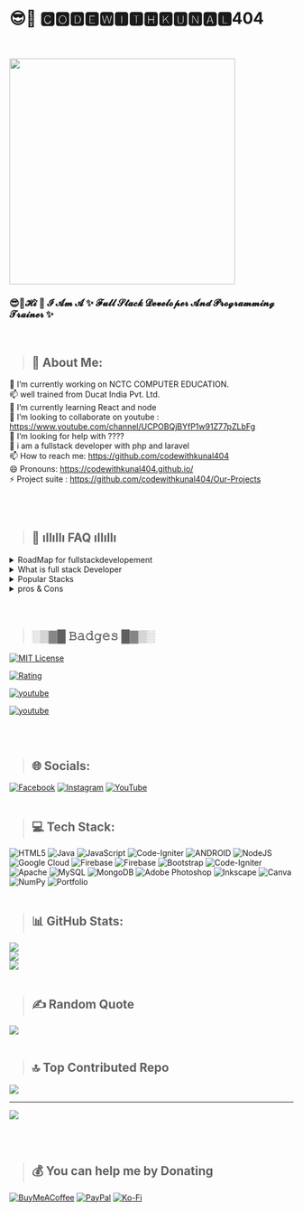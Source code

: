 # 😎🚀 🅲🅾🅳🅴🆆🅸🆃🅷🅺🆄🅽🅰🅻404

<br>
<br>

<img src="https://avatars.githubusercontent.com/u/96905815?s=400&u=553c5881b1c1c05f3243bf2ff49fd054692238b5&v=4" width="400px" > 




### 😎🚀𝓗𝓲 👋 𝓘 𝓐𝓶 𝓐 ✨ 𝓕𝓾𝓵𝓵 𝓢𝓽𝓪𝓬𝓴 𝓓𝓮𝓿𝓮𝓵𝓸𝓹𝓮𝓻 𝓐𝓷𝓭 𝓟𝓻𝓸𝓰𝓻𝓪𝓶𝓶𝓲𝓷𝓰 𝓣𝓻𝓪𝓲𝓷𝓮𝓻 ✨<br>
<br>
 



>## 💫 About Me:
 🔭 I’m currently working on NCTC COMPUTER EDUCATION.<br>📫 well trained from Ducat India Pvt. Ltd.<br>🌱 I’m currently learning React and node<br>👯 I’m looking to collaborate on youtube : https://www.youtube.com/channel/UCPOBQjBYfP1w91Z77pZLbFg<br>🤔 I’m looking for help with ????<br>💬 i am a fullstack developer with php and laravel<br>📫 How to reach me: https://github.com/codewithkunal404<br>😄 Pronouns: https://codewithkunal404.github.io/<br>⚡ Project suite : https://github.com/codewithkunal404/Our-Projects


<br>
<br>

>## 🤔 ıllıllı FAQ ıllıllı


<details>

<summary>RoadMap for fullstackdevelopement</summary>

### Front End(Client Software)

- HTML
- CSS
- Bootstrap
- W3.CSS
- JavaScript
- ES5
- HTML DOM
- JSON
- XML
- jQuery
- Angular
- React
- Backbone.js
- Ember.js
- Redux
- Storybook
- GraphQL
- Meteor.js
- Grunt
- Gulp
   
### Back End(Server Software)
   
- PHP
- ASP
- C++
- C#
- Java
- Python
- Node.js
- Express.js
- Ruby
- REST
- Go
- SQL
- MongoDB
- Sass
- Less
- Firebase.com

</details>

<details>


<summary>What is full stack Developer</summary>
Full Stack Web Developer
> A full stack web developer is a person who can develop both client and server software.

In addition to mastering HTML and CSS, he/she also knows how to:

- Program a browser (like using JavaScript, jQuery, Angular, or Vue)
- Program a server (like using PHP, ASP, Python, or Node)
- Program a database (like using SQL, SQLite, or MongoDB)

</details>

<details>

<summary>Popular Stacks</summary>

- LAMP stack: JavaScript - Linux - Apache - MySQL - PHP
- LEMP stack: JavaScript - Linux - Nginx - MySQL - PHP
- MEAN stack: JavaScript - MongoDB - Express - AngularJS - Node.js
- Django stack: JavaScript - Python - Django - MySQL
- Ruby on Rails: JavaScript - Ruby - SQLite - Rails

</details>

<details>
<summary>pros & Cons</summary>
   
>## Advantages
   
> The advantage of being a full stack web developer is:

- You can master all the techniques involved in a development project
- You can make a prototype very rapidly
- You can provide help to all the team members
- You can reduce the cost of the project
- You can reduce the time used for team communication
- You can switch between front and back end development based on requirements
- You can better understand all aspects of new and upcoming technologies

>## Disadvantages
- The solution chosen can be wrong for the project
- The solution chosen can be dependent on developer skills
- The solution can generate a key person risk
- Being a full stack developer is increasingly complex

</details>

<br>
<br>

>## ░▒▓█ 𝙱𝚊𝚍𝚐𝚎𝚜 █▓▒░


[![MIT License](https://img.shields.io/badge/License-MIT-green.svg)](https://github.com/codewithkunal404/Our-Projects/blob/main/LICENSE)

[![Rating](https://img.shields.io/amo/stars/dustman)](https://github.com/codewithkunal404)

[![youtube](https://img.shields.io/youtube/channel/views/UCPOBQjBYfP1w91Z77pZLbFg?label=youtube&style=social)](https://www.youtube.com/channel/UCPOBQjBYfP1w91Z77pZLbFg)

[![youtube](https://img.shields.io/powershellgallery/dt/Azure.Storage)](https://github.com/codewithkunal404)

<br>
<br>


>## 🌐 Socials:
[![Facebook](https://img.shields.io/badge/Facebook-%231877F2.svg?logo=Facebook&logoColor=white)](https://facebook.com/https://www.facebook.com/Codewithkunal404/) [![Instagram](https://img.shields.io/badge/Instagram-%23E4405F.svg?logo=Instagram&logoColor=white)](https://instagram.com/https://www.instagram.com/codewithkunal404/) [![YouTube](https://img.shields.io/badge/YouTube-%23FF0000.svg?logo=YouTube&logoColor=white)](https://youtube.com/@https://www.youtube.com/channel/UCPOBQjBYfP1w91Z77pZLbFg) 
<br>
<br>


>## 💻 Tech Stack:
![HTML5](https://img.shields.io/badge/html5-%23E34F26.svg?style=flat&logo=html5&logoColor=white) ![Java](https://img.shields.io/badge/java-%23ED8B00.svg?style=flat&logo=java&logoColor=white) ![JavaScript](https://img.shields.io/badge/javascript-%23323330.svg?style=flat&logo=javascript&logoColor=%23F7DF1E) ![Code-Igniter](https://img.shields.io/badge/CodeIgniter-%23EF4223.svg?style=flat&logo=codeIgniter&logoColor=white) ![ANDROID](https://img.shields.io/badge/android-%2320232a.svg?style=flat&logo=android&logoColor=%a4c639) ![NodeJS](https://img.shields.io/badge/node.js-6DA55F?style=flat&logo=node.js&logoColor=white) ![Google Cloud](https://img.shields.io/badge/Google%20Cloud-%234285F4.svg?style=flat&logo=google-cloud&logoColor=white) ![Firebase](https://img.shields.io/badge/firebase-%23039BE5.svg?style=flat&logo=firebase) ![Firebase](https://img.shields.io/badge/firebase-%23039BE5.svg?style=flat&logo=firebase) ![Bootstrap](https://img.shields.io/badge/bootstrap-%23563D7C.svg?style=flat&logo=bootstrap&logoColor=white) ![Code-Igniter](https://img.shields.io/badge/CodeIgniter-%23EF4223.svg?style=flat&logo=codeIgniter&logoColor=white) ![Apache](https://img.shields.io/badge/apache-%23D42029.svg?style=flat&logo=apache&logoColor=white) ![MySQL](https://img.shields.io/badge/mysql-%2300f.svg?style=flat&logo=mysql&logoColor=white) ![MongoDB](https://img.shields.io/badge/MongoDB-%234ea94b.svg?style=flat&logo=mongodb&logoColor=white) ![Adobe Photoshop](https://img.shields.io/badge/adobephotoshop-%2331A8FF.svg?style=flat&logo=adobephotoshop&logoColor=white) ![Inkscape](https://img.shields.io/badge/Inkscape-e0e0e0?style=flat&logo=inkscape&logoColor=080A13) ![Canva](https://img.shields.io/badge/Canva-%2300C4CC.svg?style=flat&logo=Canva&logoColor=white) ![NumPy](https://img.shields.io/badge/numpy-%23013243.svg?style=flat&logo=numpy&logoColor=white) ![Portfolio](https://img.shields.io/badge/Portfolio-%23000000.svg?style=flat&logo=firefox&logoColor=#FF7139)
<br>
<br>


>## 📊 GitHub Stats:
![](https://github-readme-stats.vercel.app/api?username=codewithkunal404&theme=dark&hide_border=true&include_all_commits=true&count_private=true)<br/>
![](https://github-readme-streak-stats.herokuapp.com/?user=codewithkunal404&theme=dark&hide_border=true)<br/>
![](https://github-readme-stats.vercel.app/api/top-langs/?username=codewithkunal404&theme=dark&hide_border=true&include_all_commits=true&count_private=true&layout=compact)
<br>
<br>

>## ✍️ Random Quote
![](https://quotes-github-readme.vercel.app/api?type=vertical&theme=tokyonight)
<br>
<br>

>## 🔝 Top Contributed Repo
![](https://github-contributor-stats.vercel.app/api?username=codewithkunal404&limit=5&theme=nord&combine_all_yearly_contributions=true)

---
[![](https://visitcount.itsvg.in/api?id=codewithkunal404&icon=2&color=11)](https://visitcount.itsvg.in)

<br>
<br>

>## 💰 You can help me by Donating
  [![BuyMeACoffee](https://img.shields.io/badge/Buy%20Me%20a%20Coffee-ffdd00?style=for-the-badge&logo=buy-me-a-coffee&logoColor=black)](https://buymeacoffee.com/codewithkunal404) [![PayPal](https://img.shields.io/badge/PayPal-00457C?style=for-the-badge&logo=paypal&logoColor=white)](https://paypal.me/codewithkunal404) [![Ko-Fi](https://img.shields.io/badge/Ko--fi-F16061?style=for-the-badge&logo=ko-fi&logoColor=white)](https://ko-fi.com/codewithkunal404) 

  

